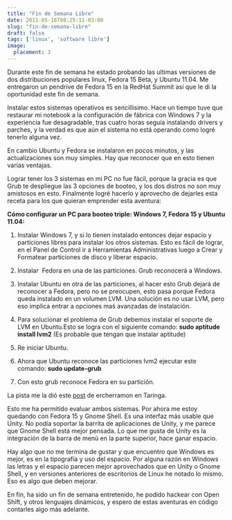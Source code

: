 ```yaml
---
title: "Fin de Semana Libre"
date: 2011-05-16T08:25:11-03:00
slug: "fin-de-semana-libre"
draft: false
tags: ['linux', 'software libre']
image:
  placement: 3
---
```


Durante este fin de semana he estado probando las ultimas versiones de
dos distribuciones populares linux, Fedora 15 Beta, y Ubuntu 11.04. Me
entregaron un pendrive de Fedora 15 en la RedHat Summit así que le di la
oportunidad este fin de semana.

Instalar estos sistemas operativos es sencillisimo. Hace un tiempo tuve
que restaurar mi notebook a la configuración de fábrica con Windows 7 y
la experiencia fue desagradable, tras cuatro horas seguía instalando
drivers y parches, y la verdad es que aún el sistema no está operando
como logré tenerlo alguna vez.

En cambio Ubuntu y Fedora se instalaron en pocos minutos, y las
actualizaciones son muy simples. Hay que reconocer que en esto tienen
varias ventajas.

Lograr tener los 3 sistemas en mi PC no fue fácil, porque la gracia es
que Grub te despliegue las 3 opciones de booteo, y los dos distros no
son muy amistosos en esto. Finalmente logré hacerlo y aprovecho de
dejarles esta receta para los que quieran emprender esta aventura:

**Cómo configurar un PC para booteo triple: Windows 7, Fedora 15 y
Ubuntu 11.04:**

1.  Instalar Windows 7, y si lo tienen instalado entonces dejar espacio
    y particiones libres para instalar los otros sistemas. Esto es fácil
    de lograr, en el Panel de Control ir a Herramientas Administrativas
    luego a Crear y Formatear particiones de disco y liberar espacio.

2.  Instalar  Fedora en una de las particiones. Grub reconocerá a
    Windows.

3.  Instalar Ubuntu en otra de las particiones, al hacer esto Grub
    dejará de reconocer a Fedora, pero no se preocupen, esto pasa porque
    Fedora queda instalado en un volumen LVM. Una solución es no usar
    LVM, pero eso implica entrar a opciones maś avanzadas de
    instalación.

4.  Para solucionar el problema de Grub debemos instalar el soporte de
    LVM en Ubuntu.Esto se logra con el siguiente comando: **sudo
    aptitude install lvm2** (Es probable que tengan que instalar
    aptitude)

5.  Re iniciar Ubuntu.

6.  Ahora que Ubuntu reconoce las particiones lvm2 ejecutar este
    comando: **sudo update-grub**

7.  Con esto grub reconoce Fedora en su partición.

La pista me la dió este
[post](http://www.taringa.net/posts/linux/6075755/Hacer-Que-El-Grub-de-Ubuntu-Reconozca-Particion-de-Fedora.html)
de ercherramon en Taringa.

Esto me ha permitido evaluar ambos sistemas. Por ahora me estoy quedando
con Fedora 15 y Gnome Shell. Es una interfaz más usable que Unity. No
podía soportar la barrita de aplicaciones de Unity, y me parece que
Gnome Shell está mejor pensada. Lo que me gusta de Unity es la
integración de la barra de menú en la parte superior, hace ganar
espacio.

Hay algo que no me termina de gustar y que encuentro que Windows es
mejor, es en la tipografía y uso del espacio. Por alguna razón en
Windows las letras y el espacio parecen mejor aprovechados que en Unity
o Gnome Shell, y en versiones anteriores de escritorios de Linux he
notado lo mismo. Eso es algo que deben mejorar.

En fin, ha sido un fin de semana entretenido, he podido hackear con Open
Shift, y otros lenguajes dinámicos, y espero de estas aventuras en
código contarles algo más adelante.
